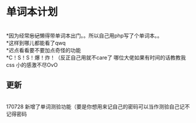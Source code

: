 # 单词本计划
<br />
 *因为经常<del>忘记</del>懒得带单词本出门。。所以自己用php写了个单词本。。<br />
 *这样到哪儿都能看了qwq<br />
 *迟点看看要不要加点奇怪的功能<br />
 *C！S！S！爆！炸！（反正自己用就不care了 哪位大佬如果有时间的话教教我css 小的感激不尽OvO<br />

## 更新
<br />
170728 新增了单词测验功能（要是你想用来记自己的密码可以当作测验自己记不记得密码
